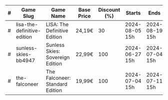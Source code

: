 |#|Game Slug|Game Name|Base Price|Discount (%)|Starts|Ends|
|---|---|---|---|---|---|---|
|#|lisa-the-definitive-edition|LISA: The Definitive Edition|24,19€|30|2024-08-05 15h|2024-08-19 15h|
|#|sunless-skies-bb4947|Sunless Skies: Sovereign Edition|22,99€|100|2024-06-27 15h|2024-07-04 15h|
|#|the-falconeer|The Falconeer: Standard Edition|19,99€|100|2024-07-04 15h|2024-07-11 15h|
